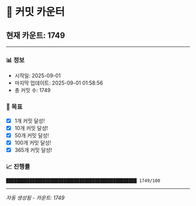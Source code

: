 # 🔢 커밋 카운터

## 현재 카운트: 1749

---

### 📊 정보
- 시작일: 2025-09-01
- 마지막 업데이트: 2025-09-01 01:58:56
- 총 커밋 수: 1749

### 🎯 목표
- [x] 1개 커밋 달성!
- [x] 10개 커밋 달성!
- [x] 50개 커밋 달성!
- [x] 100개 커밋 달성!
- [x] 365개 커밋 달성!

### 📈 진행률
```
██████████████████████████████████████████████████ 1749/100
```

---
*자동 생성됨 - 카운트: 1749*

